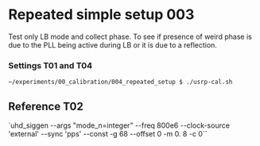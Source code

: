 # Repeated simple setup 003

Test only LB mode and collect phase. To see if presence of weird phase is due to the PLL being active during LB or it is due to a reflection.

### Settings T01 and T04
```
~/experiments/00_calibration/004_repeated_setup $ ./usrp-cal.sh
```


## Reference T02
`uhd_siggen --args "mode_n=integer" --freq 800e6 --clock-source 'external' --sync 'pps' --const -g 68 --offset 0 -m 0.
8 -c 0``

